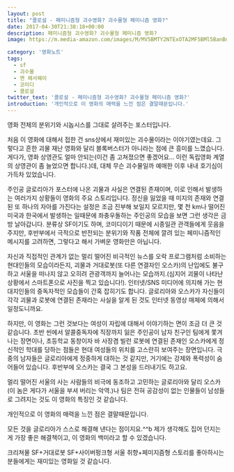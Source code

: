 ```yaml
---
layout: post
title: "콜로설 - 페미니즘형 괴수영화? 괴수물형 페미니즘 영화?"
date: 2017-04-30T21:38:18+00:00
description: 페미니즘형 괴수영화? 괴수물형 페미니즘 영화?
image: https://m.media-amazon.com/images/M/MV5BMTY2NTExOTA2MF5BMl5BanBnXkFtZTgwNTMwMjE2MTI@._V1_SY1000_CR0,0,687,1000_AL_.jpg

category: '영화노트'  
tags: 
  - sf
  - 괴수물
  - 앤 헤서웨이
  - 코미디
  - 콜로설
twitter_text: '콜로설 - 페미니즘형 괴수영화? 괴수물형 페미니즘 영화?'
introduction: '개인적으로 이 영화의 매력을 느낀 점은 결말때문입니다.'
---
```


영화 전체의 분위기와 시놉시스를 그대로 살려주는 포스터입니다.
  
처음 이 영화에 대해서 접한 건 sns상에서 재미있는 괴수물이라는 이야기였는데요. 그렇다고 흔한 괴물 재난 영화와 달리 블록버스터가 아니라는 점에 큰 흥미를 느꼈습니다. 게다가, 영화 상영관도 얼마 안되는(이건 좀 고쳐졌으면 좋겠어요&#8230; 이런 독립영화 계열의 상영관이 좀 늘었으면 합니다.)데, 대체 무슨 괴수물일까 예매한 이후 내내 호기심이 가득차 있었습니다.

주인공 글로리아가 포스터에 나온 괴물과 사실은 연결된 존재이며, 이로 인해서 발생하는 여러가지 상황들이 영화의 주요 스토리입니다. 정신을 잃었을 때 미지의 존재와 연결된 또 하나의 자아를 가진다는 설정은 조금 진부해 보일지 모르지만, 몇 천 km나 떨어진 미국과 한국에서 발생하는 일때문에 좌충우돌하는 주인공의 모습을 보면 그런 생각은 금방 날아갑니다. 분류상 SF이기도 하며, 코미디이기 때문에 시종일관 관객들에게 웃음을 주지만, 후반부에서 극적으로 반전되는 분위기와 작품 전체에 깔려 있는 페미니즘적인 메시지를 고려하면, 그렇다고 해서 가벼운 영화만은 아닙니다.

자신과 직접적인 관계가 없는 멀리 떨어진 비극적인 뉴스를 오락 프로그램처럼 소비하는 현대인들의 모습이라든지, 괴물과 거대로봇(또 다른 연결자인 오스카)의 난입에도 불구하고 서울을 떠나지 않고 오히려 관광객까지 늘어나는 모습까지.(심지어 괴물이 나타난 상황에서 스마트폰으로 사진을 찍고 있습니다!). 인터넷/SNS 미디어에 의지해 가는 현대지인들의 중독자적인 모습들이 간혹 잡히기도 합니다. 글로리아와 오스카가 자신들이 각각 괴물과 로봇에 연결된 존재라는 사실을 알게 된 것도 인터넷 동영상 매체에 의해서일정도니까요.

하지만, 이 영화는 그런 것보다는 여성이 자립에 대해서 이야기하는 면이 조금 더 큰 것 같습니다. 초반 씬에서 알콜중독자에 직장까지 잃은 주인공이 남자 친구인 팀에게 쫓겨나는 장면이나, 초등학교 동창이자 바 사장겸 빌런 로봇에 연결된 존재인 오스카에게 정신적인 학대를 당하는 점들은 현대 여성들의 위치를 고스란히 보여주는 장면입니다. 극중의 남자들은 글로리아에게 정중하게 대하는 것 같지만, 거기에는 강제와 폭력성이 숨어들어 있습니다. 후반부에 오스카는 결국 그 본성을 드러내기도 하고요.

멀리 떨어진 서울의 사는 사람들의 비극에 동조하고 고민하는 글로리아와 달리 오스카(이 놈은 게다가 서울을 부셔 버리는 악역.)나 팀은 전혀 공감성이 없는 인물들이 남성들로 그려지는 것도 이 영화의 특징인 것 같습니다.

개인적으로 이 영화의 매력을 느낀 점은 결말때문입니다.
  
모든 것을 글로리아가 스스로 해결해 낸다는 점이지요.^^b 제가 생각해도 집어 던지는 게 가장 좋은 해결책이고, 이 영화의 백미라고 할 수 있겠습니다.

크리쳐물 SF+거대로봇 SF+사이버펑크형 서울 취향+페미지즘형 스토리를 좋아하시는 분들에게는 재미있는 영화일 것 같습니다.